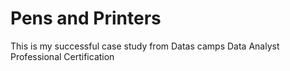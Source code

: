 # Pens and Printers

This is my successful  case study from Datas camps Data Analyst Professional Certification
